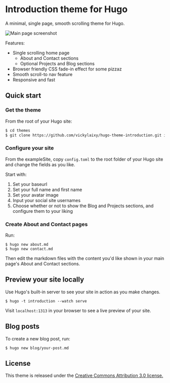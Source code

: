 # Introduction theme for Hugo

A minimal, single page, smooth scrolling theme for Hugo.

![Main page screenshot](https://github.com/vickylaixy/hugo-theme-introduction/blob/master/images/screenshot.png)

Features:
* Single scrolling home page
    * About and Contact sections
    * Optional Projects and Blog sections
* Browser friendly CSS fade-in effect for some pizzaz
* Smooth scroll-to nav feature
* Responsive and fast

## Quick start

### Get the theme

From the root of your Hugo site:
```sh
$ cd themes
$ git clone https://github.com/vickylaixy/hugo-theme-introduction.git introduction
```

### Configure your site

From the exampleSite, copy `config.toml` to the root folder of your Hugo site and change the fields as you like.

Start with:

1. Set your baseurl
2. Set your full name and first name
3. Set your avatar image
4. Input your social site usernames
5. Choose whether or not to show the Blog and Projects sections, and configure them to your liking

### Create About and Contact pages

Run:
```
$ hugo new about.md 
$ hugo new contact.md
```
Then edit the markdown files with the content you'd like shown in your main page's About and Contact sections.

## Preview your site locally

Use Hugo's built-in server to see your site in action as you make changes.

```
$ hugo -t introduction --watch serve
```

Visit `localhost:1313` in your browser to see a live preview of your site.

## Blog posts

To create a new blog post, run:
```
$ hugo new blog/your-post.md
```

## License
This theme is released under the [Creative Commons Attribution 3.0 license.](https://github.com/vickylaixy/hugo-theme-introduction/blob/master/LICENSE.md)
